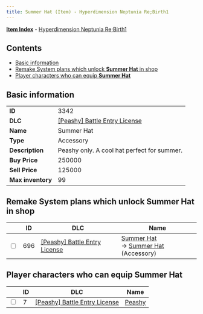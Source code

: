 ```yaml
---
title: Summer Hat (Item) - Hyperdimension Neptunia Re;Birth1
---
```


[**Item Index**](/neptunia/rb1/item/index.html) - [Hyperdimension Neptunia Re;Birth1](/neptunia/rb1)

## Contents

- [Basic information](#basic-information)
- [Remake System plans which unlock **Summer Hat** in shop](#remake-system-plans-which-unlock-summer-hat-in-shop)
- [Player characters who can equip **Summer Hat**](#player-characters-who-can-equip-summer-hat)
## Basic information

|   |   |
| -- | -- |
| **ID** | 3342 |
| **DLC** | [[Peashy] Battle Entry License](/neptunia/rb1/dlc/8-peashy.html) |
| **Name** | Summer Hat |
| **Type** | Accessory |
| **Description** | Peashy only. A cool hat perfect for summer. |
| **Buy Price** | 250000 |
| **Sell Price** | 125000 |
| **Max inventory** | 99 |


## Remake System plans which unlock **Summer Hat** in shop

|    | ID | DLC | Name |
| -- | -- | --- | ---- |
| <input type="checkbox" id="rb1-remake-8-696" class="trackbox" /> | 696 | [[Peashy] Battle Entry License](/neptunia/rb1/dlc/8-peashy.html) | [Summer Hat](/neptunia/rb1/remake/8-696-summer-hat.html)<br /> → [Summer Hat](/neptunia/rb1/item/8-3342-summer-hat.html) (Accessory) |


## Player characters who can equip **Summer Hat**

|    | ID | DLC | Name |
| -- | -- | --- | ---- |
| <input type="checkbox" id="rb1-player-8-7" class="trackbox" /> | 7 | [[Peashy] Battle Entry License](/neptunia/rb1/dlc/8-peashy.html) | [Peashy](/neptunia/rb1/player/8-7-peashy.html) |
